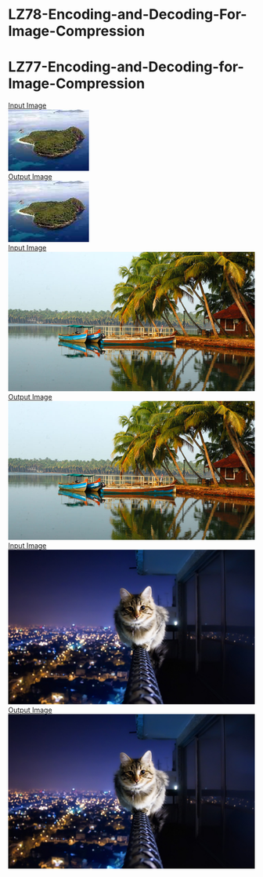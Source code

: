 # LZ78-Encoding-and-Decoding-For-Image-Compression
# LZ77-Encoding-and-Decoding-for-Image-Compression
[Input Image](new.jpg)                                                                                                 
![Input Image](new.jpg)<br>
[Output Image](uncompressed.png)                                                                           
![Output Image](uncompressed.png)<br>
[Input Image](ksd.jpg)                                                                                      
![Input Image](ksd.jpg)<br>
[Output Image](uncompressed_ksd.png)                                                                 
![Output Image](uncompressed_ksd.png)<br>
[Input Image](cat.jpg)
![Input Image](cat.jpg)<br>
[Output Image](uncompressed_cat.png)
![Output Image](uncompressed_cat.png)
